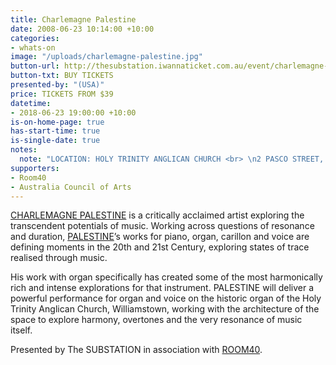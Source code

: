 ```yaml
---
title: Charlemagne Palestine
date: 2008-06-23 10:14:00 +10:00
categories:
- whats-on
image: "/uploads/charlemagne-palestine.jpg"
button-url: http://thesubstation.iwannaticket.com.au/event/charlemagne-palestine-usa-MTQzNzI
button-txt: BUY TICKETS
presented-by: "(USA)"
price: TICKETS FROM $39
datetime:
- 2018-06-23 19:00:00 +10:00
is-on-home-page: true
has-start-time: true
is-single-date: true
notes:
  note: "LOCATION: HOLY TRINITY ANGLICAN CHURCH <br> \n2 PASCO STREET, WILLIAMSTOWN"
supporters:
- Room40
- Australia Council of Arts
---
```


[CHARLEMAGNE PALESTINE](https://www.theguardian.com/music/2010/mar/04/charlemagne-palestine-carillon-bells) is a critically acclaimed artist exploring the transcendent potentials of music. Working across questions of resonance and duration, [PALESTINE](https://www.youtube.com/watch?v=bulibjyaQ0s&t=1247s)’s works for piano, organ, carillon and voice are defining moments in the 20th and 21st Century, exploring states of trace realised through music.

His work with organ specifically has created some of the most harmonically rich and intense explorations for that instrument. PALESTINE will deliver a powerful performance for organ and voice on the historic organ of the Holy Trinity Anglican Church, Williamstown, working with the architecture of the space to explore harmony, overtones and the very resonance of music itself. 

Presented by The SUBSTATION in association with [ROOM40](http://room40.org/).
